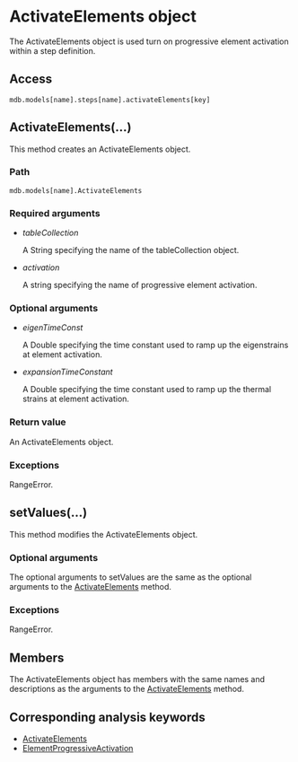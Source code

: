 # ActivateElements object

The ActivateElements object is used turn on progressive element activation within a step definition.

## Access

```
mdb.models[name].steps[name].activateElements[key]
```

## ActivateElements(...)

This method creates an ActivateElements object.

### Path

```
mdb.models[name].ActivateElements
```

### Required arguments

- *tableCollection*

  A String specifying the name of the tableCollection object.

- *activation*

  A string specifying the name of progressive element activation.

### Optional arguments

- *eigenTimeConst*

  A Double specifying the time constant used to ramp up the eigenstrains at element activation.

- *expansionTimeConstant*

  A Double specifying the time constant used to ramp up the thermal strains at element activation.

### Return value

An ActivateElements object.

### Exceptions

RangeError.



## setValues(...)

This method modifies the ActivateElements object.

### Optional arguments

The optional arguments to setValues are the same as the optional arguments to the [ActivateElements](https://help.3ds.com/2022/english/DSSIMULIA_Established/SIMACAEKERRefMap/simaker-c-activateelementspyc.htm?ContextScope=all#simaker-c-activateelementspyc) method.

### Exceptions

RangeError.



## Members

The ActivateElements object has members with the same names and descriptions as the arguments to the [ActivateElements](https://help.3ds.com/2022/english/DSSIMULIA_Established/SIMACAEKERRefMap/simaker-c-activateelementspyc.htm?ContextScope=all#simaker-c-activateelementspyc) method.



## Corresponding analysis keywords

- [ActivateElements](https://help.3ds.com/2022/english/DSSIMULIA_Established/SIMACAEKEYRefMap/simakey-r-activateelements.htm?ContextScope=all#simakey-r-activateelements)
- [ElementProgressiveActivation](https://help.3ds.com/2022/english/DSSIMULIA_Established/SIMACAEKEYRefMap/simakey-r-elementprogressiveactivation.htm?ContextScope=all#simakey-r-elementprogressiveactivation)